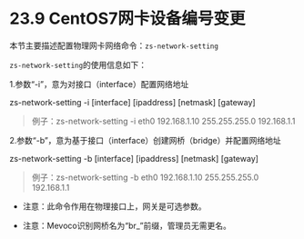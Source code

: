 # 23.9 CentOS7网卡设备编号变更

本节主要描述配置物理网卡网络命令：`zs-network-setting`

`zs-network-setting`的使用信息如下：

1.参数“-i”，意为对接口（interface）配置网络地址

zs-network-setting -i [interface] [ipaddress] [netmask] [gateway]
                    
> 例子：zs-network-setting -i eth0 192.168.1.10 255.255.255.0 192.168.1.1

2.参数“-b”，意为基于接口（interface）创建网桥（bridge）并配置网络地址


zs-network-setting -b [interface] [ipaddress] [netmask] [gateway]
                     
> 例子：zs-network-setting -b eth0 192.168.1.10 255.255.255.0 192.168.1.1



* 注意：此命令作用在物理接口上，网关是可选参数。


* 注意：Mevoco识别网桥名为“br_”前缀，管理员无需更名。
